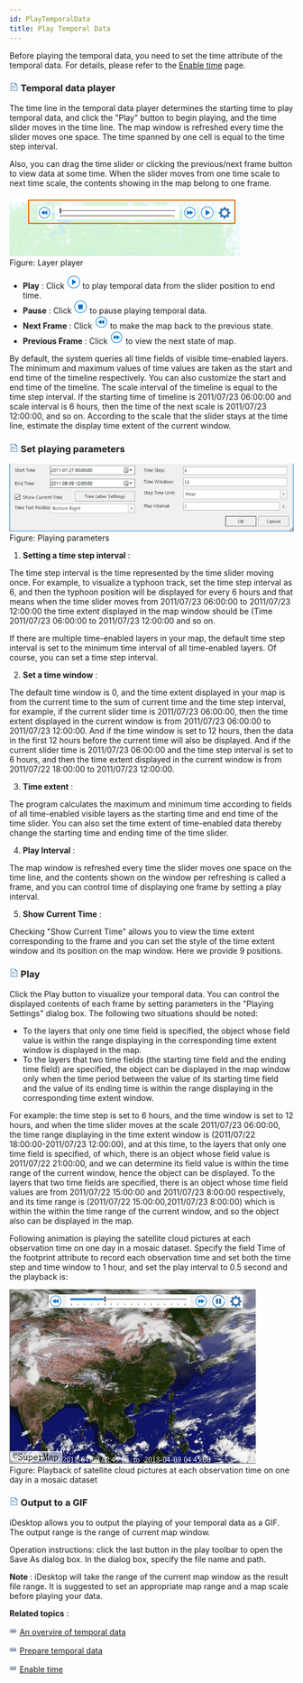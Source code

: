 ```yaml
---
id: PlayTemporalData
title: Play Temporal Data
---
```

Before playing the temporal data, you need to set the time attribute of the temporal data. For details, please refer to the [Enable time](SetDataTime.htm) page.

### ![](../../img/read.gif) Temporal data player

The time line in the temporal data player determines the starting time to play temporal data, and click the "Play" button to begin playing, and the time slider moves in the time line. The map window is refreshed every time the slider moves one space. The time spanned by one cell is equal to the time step interval.

Also, you can drag the time slider or clicking the previous/next frame button to view data at some time. When the slider moves from one time scale to next time scale, the contents showing in the map belong to one frame.

![](img-en/PlayButton.png)  
Figure: Layer player 

  * **Play** : Click ![](img-en/Play.png) to play temporal data from the slider position to end time. 
  * **Pause** : Click ![](img-en/Stop.png) to pause playing temporal data.
  * **Next Frame** : Click ![](img-en/previous.png) to make the map back to the previous state.
  * **Previous Frame** : Click ![](img-en/next.png) to view the next state of map.

By default, the system queries all time fields of visible time-enabled layers. The minimum and maximum values of time values are taken as the start and end time of the timeline respectively. You can also customize the start and end time of the timeline. The scale interval of the timeline is equal to the time step interval. If the starting time of timeline is 2011/07/23 06:00:00 and scale interval is 6 hours, then the time of the next scale is 2011/07/23 12:00:00, and so on. According to the scale that the slider stays at the time line, estimate the display time extent of the current window.

### ![](../../img/read.gif) Set playing parameters

![](img-en/PlaySettingDia2.png)  
Figure: Playing parameters 

  1. **Setting a time step interval** : 

The time step interval is the time represented by the time slider moving once. For example, to visualize a typhoon track, set the time step interval as 6, and then the typhoon position will be displayed for every 6 hours and that means when the time slider moves from 2011/07/23 06:00:00 to 2011/07/23 12:00:00 the time extent displayed in the map window should be (Time 2011/07/23 06:00:00 to 2011/07/23 12:00:00 and so on.

If there are multiple time-enabled layers in your map, the default time step interval is set to the minimum time interval of all time-enabled layers. Of course, you can set a time step interval.

  2. **Set a time window** : 

The default time window is 0, and the time extent displayed in your map is from the current time to the sum of current time and the time step interval, for example, if the current slider time is 2011/07/23 06:00:00, then the time extent displayed in the current window is from 2011/07/23 06:00:00 to 2011/07/23 12:00:00. And if the time window is set to 12 hours, then the data in the first 12 hours before the current time will also be displayed. And if the current slider time is 2011/07/23 06:00:00 and the time step interval is set to 6 hours, and then the time extent displayed in the current window is from 2011/07/22 18:00:00 to 2011/07/23 12:00:00.

  3. **Time extent** : 

The program calculates the maximum and minimum time according to fields of all time-enabled visible layers as the starting time and end time of the time slider. You can also set the time extent of time-enabled data thereby change the starting time and ending time of the time slider.

  4. **Play Interval** : 

The map window is refreshed every time the slider moves one space on the time line, and the contents shown on the window per refreshing is called a frame, and you can control time of displaying one frame by setting a play interval.

  5. **Show Current Time** : 

Checking "Show Current Time" allows you to view the time extent corresponding to the frame and you can set the style of the time extent window and its position on the map window. Here we provide 9 positions.

### ![](../../img/read.gif) Play

Click the Play button to visualize your temporal data. You can control the displayed contents of each frame by setting parameters in the "Playing Settings" dialog box. The following two situations should be noted:

  * To the layers that only one time field is specified, the object whose field value is within the range displaying in the corresponding time extent window is displayed in the map.
  * To the layers that two time fields (the starting time field and the ending time field) are specified, the object can be displayed in the map window only when the time period between the value of its starting time field and the value of its ending time is within the range displaying in the corresponding time extent window.

For example: the time step is set to 6 hours, and the time window is set to 12 hours, and when the time slider moves at the scale 2011/07/23 06:00:00, the time range displaying in the time extent window is (2011/07/22 18:00:00-2011/07/23 12:00:00), and at this time, to the layers that only one time field is specified, of which, there is an object whose field value is 2011/07/22 21:00:00, and we can determine its field value is within the time range of the current window, hence the object can be displayed. To the layers that two time fields are specified, there is an object whose time field values are from 2011/07/22 15:00:00 and 2011/07/23 8:00:00 respectively, and its time range is (2011/07/22 15:00:00,2011/07/23 8:00:00) which is within the within the time range of the current window, and so the object also can be displayed in the map.

Following animation is playing the satellite cloud pictures at each observation time on one day in a mosaic dataset. Specify the field Time of the footprint attribute to record each observation time and set both the time step and time window to 1 hour, and set the play interval to 0.5 second and the playback is:

![](img-en/ClondMapPlay2.gif)  
Figure: Playback of satellite cloud pictures at each observation time on one day in a mosaic dataset  
  
### ![](../../img/read.gif) Output to a GIF

iDesktop allows you to output the playing of your temporal data as a GIF. The output range is the range of current map window.

Operation instructions: click the last button in the play toolbar to open the Save As dialog box. In the dialog box, specify the file name and path.

**Note** : iDesktop will take the range of the current map window as the result file range. It is suggested to set an appropriate map range and a map scale before playing your data.

**Related topics** :

![](../../img/smalltitle.png) [An overvire of temporal data](LayerPlay.htm)

![](../../img/smalltitle.png) [Prepare temporal data](PrepareTemporalData.htm)

![](../../img/smalltitle.png) [Enable time](SetDataTime.htm)